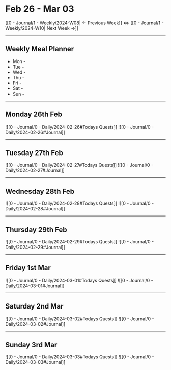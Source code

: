 # Feb 26 - Mar 03

[[0 - Journal/1 - Weekly/2024-W08| ← Previous Week]] <=> [[0 - Journal/1 - Weekly/2024-W10| Next Week →]]

---
## Weekly Meal Planner
- Mon - 
- Tue - 
- Wed -
- Thu - 
- Fri - 
- Sat -  
- Sun - 
----
## Monday 26th Feb

![[0 - Journal/0 - Daily/2024-02-26#Todays Quests]]
![[0 - Journal/0 - Daily/2024-02-26#Journal]]

---
## Tuesday 27th Feb

![[0 - Journal/0 - Daily/2024-02-27#Todays Quests]]
![[0 - Journal/0 - Daily/2024-02-27#Journal]]

---
## Wednesday 28th Feb

![[0 - Journal/0 - Daily/2024-02-28#Todays Quests]]
![[0 - Journal/0 - Daily/2024-02-28#Journal]]

---
## Thursday 29th Feb

![[0 - Journal/0 - Daily/2024-02-29#Todays Quests]]
![[0 - Journal/0 - Daily/2024-02-29#Journal]]

---
## Friday 1st Mar

![[0 - Journal/0 - Daily/2024-03-01#Todays Quests]]
![[0 - Journal/0 - Daily/2024-03-01#Journal]]

---

## Saturday 2nd Mar

![[0 - Journal/0 - Daily/2024-03-02#Todays Quests]]
![[0 - Journal/0 - Daily/2024-03-02#Journal]]

---
## Sunday 3rd Mar

![[0 - Journal/0 - Daily/2024-03-03#Todays Quests]]
![[0 - Journal/0 - Daily/2024-03-03#Journal]]


